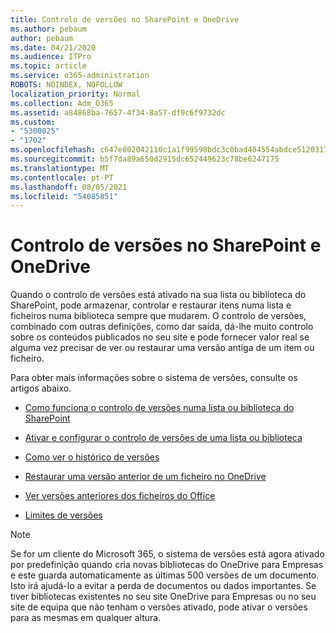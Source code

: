 ```yaml
---
title: Controlo de versões no SharePoint e OneDrive
ms.author: pebaum
author: pebaum
ms.date: 04/21/2020
ms.audience: ITPro
ms.topic: article
ms.service: o365-administration
ROBOTS: NOINDEX, NOFOLLOW
localization_priority: Normal
ms.collection: Adm_O365
ms.assetid: a84868ba-7657-4f34-8a57-df9c6f9732dc
ms.custom:
- "5300025"
- "1702"
ms.openlocfilehash: c647e802042110c1a1f99598bdc3c0bad404554abdce5120317fdbf00f7dca4d
ms.sourcegitcommit: b5f7da89a650d2915dc652449623c78be6247175
ms.translationtype: MT
ms.contentlocale: pt-PT
ms.lasthandoff: 08/05/2021
ms.locfileid: "54085851"
---
```

# <a name="versioning-in-sharepoint-and-onedrive"></a>Controlo de versões no SharePoint e OneDrive 


Quando o controlo de versões está ativado na sua lista ou biblioteca do SharePoint, pode armazenar, controlar e restaurar itens numa lista e ficheiros numa biblioteca sempre que mudarem. O controlo de versões, combinado com outras definições, como dar saída, dá-lhe muito controlo sobre os conteúdos publicados no seu site e pode fornecer valor real se alguma vez precisar de ver ou restaurar uma versão antiga de um item ou ficheiro.

Para obter mais informações sobre o sistema de versões, consulte os artigos abaixo.

- [Como funciona o controlo de versões numa lista ou biblioteca do SharePoint](https://support.office.com/article/how-does-versioning-work-in-a-sharepoint-list-or-library-0f6cd105-974f-44a4-aadb-43ac5bdfd247)

- [Ativar e configurar o controlo de versões de uma lista ou biblioteca](https://support.office.com/article/enable-and-configure-versioning-for-a-list-or-library-1555d642-23ee-446a-990a-bcab618c7a37?ocmsassetID=HA102772148&amp;CTT=3&amp;CorrelationId=52441bb1-a619-4375-89d5-19d28769890f)

- [Como ver o histórico de versões](https://support.office.com/article/View-the-version-history-of-an-item-or-file-in-a-list-or-library-53262060-5092-424D-A50B-C798B0EC32B1)

- [Restaurar uma versão anterior de um ficheiro no OneDrive](https://support.office.com/article/restore-a-previous-version-of-a-file-in-onedrive-159cad6d-d76e-4981-88ef-de6e96c93893)

- [Ver versões anteriores dos ficheiros do Office](https://support.office.com/article/view-previous-versions-of-office-files-5c1e076f-a9c9-41b8-8ace-f77b9642e2c2)

- [Limites de versões](https://docs.microsoft.com/office365/servicedescriptions/sharepoint-online-service-description/sharepoint-online-limits)

>[!Note] 
>Se for um cliente do Microsoft 365, o sistema de versões está agora ativado por predefinição quando cria novas bibliotecas do OneDrive para Empresas e este guarda automaticamente as últimas 500 versões de um documento. Isto irá ajudá-lo a evitar a perda de documentos ou dados importantes. Se tiver bibliotecas existentes no seu site OneDrive para Empresas ou no seu site de equipa que não tenham o versões ativado, pode ativar o versões para as mesmas em qualquer altura.


